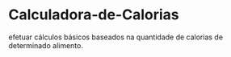 # Calculadora-de-Calorias
efetuar cálculos básicos baseados na quantidade de calorias de determinado alimento.
